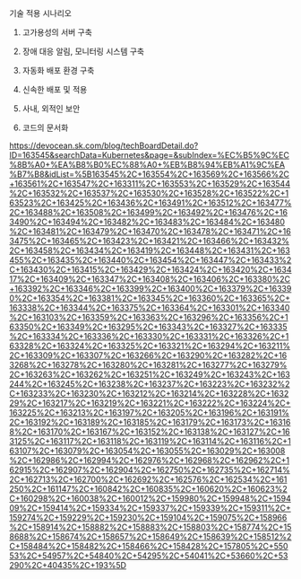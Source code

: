 
기술 적용 시나리오
1. 고가용성의 서버 구축

2. 장애 대응 알림, 모니터링 시스템 구축

3. 자동화 배포 환경 구축

4. 신속한 배포 및 적용

5. 사내, 외적인 보안

6. 코드의 문서화


https://devocean.sk.com/blog/techBoardDetail.do?ID=163545&searchData=Kubernetes&page=&subIndex=%EC%B5%9C%EC%8B%A0+%EA%B8%B0%EC%88%A0+%EB%B8%94%EB%A1%9C%EA%B7%B8&idList=%5B163545%2C+163554%2C+163569%2C+163566%2C+163561%2C+163547%2C+163311%2C+163553%2C+163529%2C+163544%2C+163532%2C+163537%2C+163530%2C+163528%2C+163522%2C+163523%2C+163425%2C+163436%2C+163491%2C+163512%2C+163477%2C+163488%2C+163508%2C+163499%2C+163492%2C+163476%2C+163490%2C+163494%2C+163482%2C+163483%2C+163484%2C+163480%2C+163481%2C+163479%2C+163470%2C+163478%2C+163471%2C+163475%2C+163465%2C+163423%2C+163421%2C+163466%2C+163432%2C+163458%2C+163434%2C+163419%2C+163448%2C+163431%2C+163455%2C+163435%2C+163440%2C+163454%2C+163447%2C+163433%2C+163430%2C+163415%2C+163429%2C+163424%2C+163420%2C+163417%2C+163409%2C+163347%2C+163408%2C+163406%2C+163380%2C+163392%2C+163346%2C+163399%2C+163400%2C+163379%2C+163390%2C+163354%2C+163381%2C+163345%2C+163360%2C+163365%2C+163338%2C+163344%2C+163375%2C+163364%2C+163301%2C+163340%2C+163103%2C+163359%2C+163363%2C+163296%2C+163356%2C+163350%2C+163349%2C+163295%2C+163343%2C+163327%2C+163335%2C+163334%2C+163336%2C+163330%2C+163331%2C+163326%2C+163328%2C+163324%2C+163325%2C+163321%2C+163294%2C+163211%2C+163309%2C+163307%2C+163266%2C+163290%2C+163282%2C+163268%2C+163278%2C+163280%2C+163281%2C+163277%2C+163279%2C+163263%2C+163262%2C+163251%2C+163249%2C+163243%2C+163244%2C+163245%2C+163238%2C+163237%2C+163223%2C+163232%2C+163233%2C+163230%2C+163212%2C+163214%2C+163228%2C+163229%2C+163217%2C+163219%2C+163221%2C+163222%2C+163224%2C+163225%2C+163213%2C+163197%2C+163205%2C+163196%2C+163191%2C+163192%2C+163189%2C+163185%2C+163179%2C+163173%2C+163168%2C+163170%2C+163167%2C+163152%2C+163138%2C+163127%2C+163125%2C+163117%2C+163118%2C+163119%2C+163114%2C+163116%2C+163107%2C+163079%2C+163054%2C+163055%2C+163029%2C+163008%2C+162986%2C+162994%2C+162976%2C+162968%2C+162962%2C+162915%2C+162907%2C+162904%2C+162750%2C+162735%2C+162714%2C+162713%2C+162700%2C+162692%2C+162576%2C+162534%2C+161250%2C+161147%2C+160842%2C+160835%2C+160620%2C+160623%2C+160298%2C+160038%2C+160012%2C+159980%2C+159948%2C+159409%2C+159414%2C+159334%2C+159337%2C+159339%2C+159311%2C+159274%2C+159229%2C+159230%2C+159104%2C+159075%2C+158966%2C+158914%2C+158882%2C+158883%2C+158803%2C+158774%2C+158688%2C+158674%2C+158657%2C+158649%2C+158639%2C+158512%2C+158484%2C+158482%2C+158466%2C+158428%2C+157805%2C+55053%2C+54957%2C+54840%2C+54295%2C+54041%2C+53660%2C+53290%2C+40435%2C+193%5D